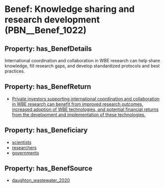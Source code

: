 # Benef: __Knowledge sharing and research development__ (PBN__Benef_1022)

## Property: has_BenefDetails

International coordination and collaboration in WBE research can help share knowledge, fill research gaps, and develop standardized protocols and best practices.

## Property: has_BenefReturn

* [Private investors supporting international coordination and collaboration in WBE research can benefit from improved research outcomes, increased adoption of WBE technologies, and potential financial returns from the development and implementation of these technologies.](../BenefReturn/PBN__BenefReturn_1143)

## Property: has_Beneficiary

* [scientists](../Stakeholder/PBN__Stakeholder_46)
* [researchers](../Stakeholder/PBN__Stakeholder_2)
* [governments](../Stakeholder/PBN__Stakeholder_47)

## Property: has_BenefSource

* [daughton_wastewater_2020](../Article/PBN__Article_213)

